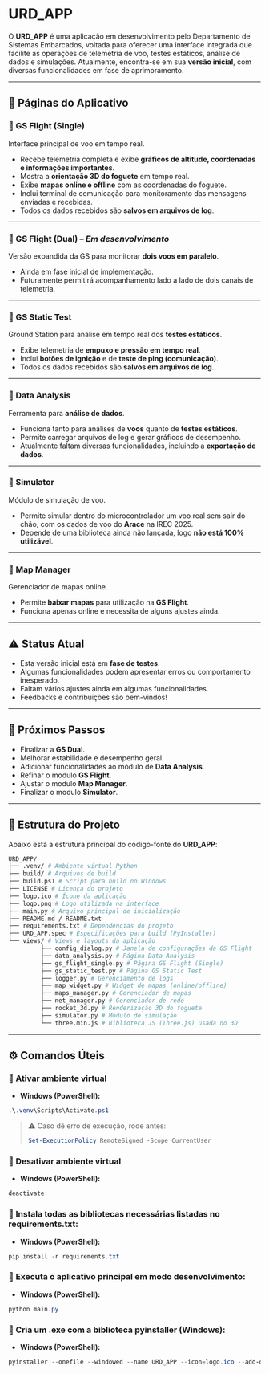 # URD_APP

O **URD_APP** é uma aplicação em desenvolvimento pelo Departamento de Sistemas Embarcados, voltada para oferecer uma interface integrada que facilite as operações de telemetria de voo, testes estáticos, análise de dados e simulações.
Atualmente, encontra-se em sua **versão inicial**, com diversas funcionalidades em fase de aprimoramento.  

---

## 📂 Páginas do Aplicativo

### 🔹 GS Flight (Single)
Interface principal de voo em tempo real.  
- Recebe telemetria completa e exibe **gráficos de altitude, coordenadas e informações importantes**.  
- Mostra a **orientação 3D do foguete** em tempo real.  
- Exibe **mapas online e offline** com as coordenadas do foguete.  
- Inclui terminal de comunicação para monitoramento das mensagens enviadas e recebidas.  
- Todos os dados recebidos são **salvos em arquivos de log**.  

---

### 🔹 GS Flight (Dual) – *Em desenvolvimento*
Versão expandida da GS para monitorar **dois voos em paralelo**.  
- Ainda em fase inicial de implementação.  
- Futuramente permitirá acompanhamento lado a lado de dois canais de telemetria.  

---

### 🔹 GS Static Test
Ground Station para análise em tempo real dos **testes estáticos**.  
- Exibe telemetria de **empuxo e pressão em tempo real**.  
- Inclui **botões de ignição** e de **teste de ping (comunicação)**.  
- Todos os dados recebidos são **salvos em arquivos de log**.  

---

### 🔹 Data Analysis
Ferramenta para **análise de dados**.  
- Funciona tanto para análises de **voos** quanto de **testes estáticos**.  
- Permite carregar arquivos de log e gerar gráficos de desempenho.  
- Atualmente faltam diversas funcionalidades, incluindo a **exportação de dados**.  

---

### 🔹 Simulator
Módulo de simulação de voo.  
- Permite simular dentro do microcontrolador um voo real sem sair do chão, com os dados de voo do **Arace** na IREC 2025.  
- Depende de uma biblioteca ainda não lançada, logo **não está 100% utilizável**.  

---

### 🔹 Map Manager
Gerenciador de mapas online.  
- Permite **baixar mapas** para utilização na **GS Flight**.
- Funciona apenas online e necessita de alguns ajustes ainda.  

---

## ⚠️ Status Atual
- Esta versão inicial está em **fase de testes**.  
- Algumas funcionalidades podem apresentar erros ou comportamento inesperado. 
- Faltam vários ajustes ainda em algumas funcionalidades. 
- Feedbacks e contribuições são bem-vindos!  

---

## 📌 Próximos Passos
- Finalizar a **GS Dual**.  
- Melhorar estabilidade e desempenho geral.  
- Adicionar funcionalidades ao módulo de **Data Analysis**.  
- Refinar o modulo **GS Flight**.  
- Ajustar o modulo **Map Manager**.
- Finalizar o modulo **Simulator**.


---

## 📂 Estrutura do Projeto

Abaixo está a estrutura principal do código-fonte do **URD_APP**:
```bash
URD_APP/
├── .venv/ # Ambiente virtual Python
├── build/ # Arquivos de build
├── build.ps1 # Script para build no Windows
├── LICENSE # Licença do projeto
├── logo.ico # Ícone da aplicação
├── logo.png # Logo utilizada na interface
├── main.py # Arquivo principal de inicialização
├── README.md / README.txt
├── requirements.txt # Dependências do projeto
├── URD_APP.spec # Especificações para build (PyInstaller)
└── views/ # Views e layouts da aplicação
         ├── config_dialog.py # Janela de configurações da GS Flight
         ├── data_analysis.py # Página Data Analysis
         ├── gs_flight_single.py # Página GS Flight (Single)
         ├── gs_static_test.py # Página GS Static Test
         ├── logger.py # Gerenciamento de logs
         ├── map_widget.py # Widget de mapas (online/offline)
         ├── maps_manager.py # Gerenciador de mapas
         ├── net_manager.py # Gerenciador de rede
         ├── rocket_3d.py # Renderização 3D do foguete
         ├── simulator.py # Módulo de simulação
         └── three.min.js # Biblioteca JS (Three.js) usada no 3D
```
---

## ⚙️ Comandos Úteis

### 🔹 Ativar ambiente virtual
- **Windows (PowerShell):** 
```powershell
.\.venv\Scripts\Activate.ps1
```

> ⚠️ Caso dê erro de execução, rode antes:
> ```powershell
> Set-ExecutionPolicy RemoteSigned -Scope CurrentUser
> ```


### 🔹 Desativar ambiente virtual
- **Windows (PowerShell):**
```powershell
deactivate
```

### 🔹 Instala todas as bibliotecas necessárias listadas no requirements.txt:
- **Windows (PowerShell):**
```powershell
pip install -r requirements.txt
```

### 🔹 Executa o aplicativo principal em modo desenvolvimento:
- **Windows (PowerShell):**
```powershell
python main.py
```

### 🔹 Cria um .exe com a biblioteca pyinstaller (Windows):
- **Windows (PowerShell):**
```powershell
pyinstaller --onefile --windowed --name URD_APP --icon=logo.ico --add-data "logo.png;." --add-data "views;views" main.py
```








